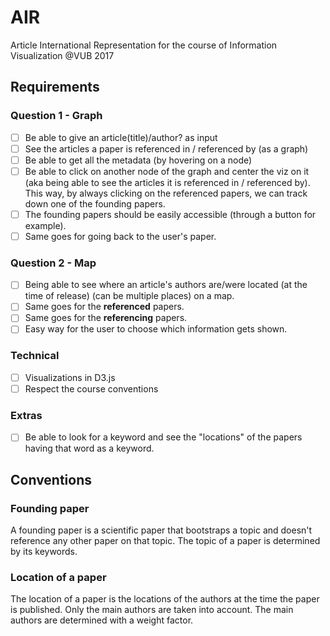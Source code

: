 # AIR
Article International Representation for the course of Information Visualization @VUB 2017

## Requirements
### Question 1 - Graph
- [ ] Be able to give an article(title)/author? as input
- [ ] See the articles a paper is referenced in / referenced by (as a graph)
- [ ] Be able to get all the metadata (by hovering on a node)
- [ ] Be able to click on another node of the graph and center the viz on it (aka being able to see the articles it is referenced in / referenced by). This way, by always clicking on the referenced papers, we can track down one of the founding papers.
- [ ] The founding papers should be easily accessible (through a button for example). 
- [ ] Same goes for going back to the user's paper.

### Question 2 - Map
- [ ] Being able to see where an article's authors are/were located (at the time of release) (can be multiple places) on a map.
- [ ] Same goes for the **referenced** papers.
- [ ] Same goes for the **referencing** papers.
- [ ] Easy way for the user to choose which information gets shown.

### Technical
- [ ] Visualizations in D3.js
- [ ] Respect the course conventions

### Extras
- [ ] Be able to look for a keyword and see the "locations" of the papers having that word as a keyword.

## Conventions
### Founding paper
A founding paper is a scientific paper that bootstraps a topic and doesn't reference any other paper on that topic. The topic of a paper is determined by its keywords.
### Location of a paper
The location of a paper is the locations of the authors at the time the paper is published. Only the main authors are taken into account. The main authors are determined with a weight factor.
